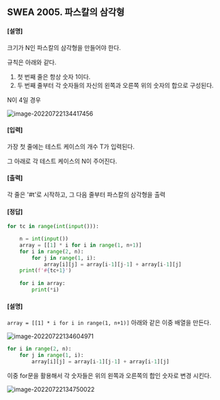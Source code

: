## SWEA 2005. 파스칼의 삼각형

#### [설명]

크기가 N인 파스칼의 삼각형을 만들어야 한다.

규칙은 아래와 같다.

1. 첫 번째 줄은 항상 숫자 1이다.
2. 두 번째 줄부터 각 숫자들의 자신의 왼쪽과 오른쪽 위의 숫자의 합으로 구성된다.

N이 4일 경우

![image-20220722134417456](C:\Users\chaom\AppData\Roaming\Typora\typora-user-images\image-20220722134417456.png)



#### [입력]

가장 첫 줄에는 테스트 케이스의 개수 T가 입력된다.

그 아래로 각 테스트 케이스의 N이 주어진다.



#### [출력]

각 줄은 '#t'로 시작하고, 그 다음 줄부터 파스칼의 삼각형을 출력



#### [정답]

```python
for tc in range(int(input())):

    n = int(input())
    array = [[1] * i for i in range(1, n+1)]
    for i in range(2, n):
        for j in range(1, i):
            array[i][j] = array[i-1][j-1] + array[i-1][j]
    print(f'#{tc+1}')
    
    for i in array:
        print(*i)
```



#### [설명]

`array = [[1] * i for i in range(1, n+1)]` 아래와 같은 이중 배열을 만든다.

![image-20220722134604971](C:\Users\chaom\AppData\Roaming\Typora\typora-user-images\image-20220722134604971.png)

```python
for i in range(2, n):
	for j in range(1, i):
		array[i][j] = array[i-1][j-1] + array[i-1][j]
```

이중 for문을 활용해서 각 숫자들은 위의 왼쪽과 오른쪽의 합인 숫자로 변경 시킨다.

![image-20220722134750022](C:\Users\chaom\AppData\Roaming\Typora\typora-user-images\image-20220722134750022.png)